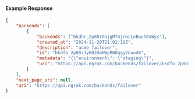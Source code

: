 <!-- Code generated for API Clients. DO NOT EDIT. -->

#### Example Response

```json
{
	"backends": [
		{
			"backends": ["bkdhr_2p88rOajgM74jrwcLeBuuh8aWys"],
			"created_at": "2024-11-20T21:02:19Z",
			"description": "acme failover",
			"id": "bkdfo_2p88rJy60JDwNWpRWDggyVLwo46",
			"metadata": "{\"environment\": \"staging\"}",
			"uri": "https://api.ngrok.com/backends/failover/bkdfo_2p88rJy60JDwNWpRWDggyVLwo46"
		}
	],
	"next_page_uri": null,
	"uri": "https://api.ngrok.com/backends/failover"
}
```
